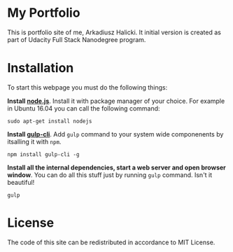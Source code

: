 # My Portfolio
This is portfolio site of me, Arkadiusz Halicki. It initial version is created as part of Udacity Full Stack Nanodegree program.

# Installation
To start this webpage you must do the following things:

**Install [node.js](https://nodejs.org/en/)**. Install it with package manager of your choice. For example in Ubuntu 16.04 you can call the following command:

    sudo apt-get install nodejs
   
**Install [gulp-cli](https://www.npmjs.com/package/gulp-cli)**. Add `gulp` command to your system wide componenents by itsalling it with `npm`.

    npm install gulp-cli -g

**Install all the internal dependencies, start a web server and open browser window**. You can do all this stuff just by running `gulp` command. Isn't it beautiful!

    gulp

# License
The code of this site can be redistributed in accordance to MIT License.
